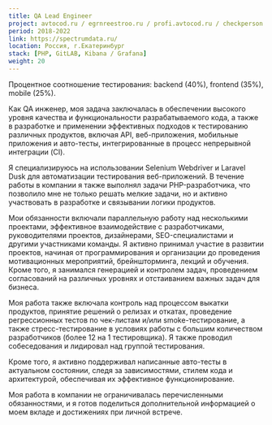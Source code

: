 ```yaml
---
title: QA Lead Engineer
project: avtocod.ru / egrnreestroo.ru / profi.avtocod.ru / checkperson.ru и пр.
period: 2018-2022
link: https://spectrumdata.ru/
location: Россия, г.Екатеринбург
stack: [PHP, GitLAB, Kibana / Grafana]
weight: 20
---
```


Процентное соотношение тестирования:
backend (40%), frontend (35%), mobile (25%).

Как QA инженер, моя задача заключалась в обеспечении высокого уровня качества и функциональности разрабатываемого кода, а также в разработке и применении эффективных подходов к тестированию различных продуктов, включая API, веб-приложения, мобильные приложения и авто-тесты, интегрированные в процесс непрерывной интеграции (CI).

Я специализируюсь на использовании Selenium Webdriver и Laravel Dusk для автоматизации тестирования веб-приложений. В течение работы в компании я также выполнял задачи PHP-разработчика, что позволило мне не только решать мелкие задачи, но и активно участвовать в разработке и связывании логики продуктов.

Мои обязанности включали параллельную работу над несколькими проектами, эффективное взаимодействие с разработчиками, руководителями проектов, дизайнерами, SEO-специалистами и другими участниками команды. Я активно принимал участие в развитии проектов, начиная от программирования и организации до проведения мотивационных мероприятий, брейншторминга, лекций и обучения. Кроме того, я занимался генерацией и контролем задач, проведением согласований на различных уровнях и отстаиванием важных задач для бизнеса.

Моя работа также включала контроль над процессом выкатки продуктов, принятие решений о релизах и откатах, проведение регрессионных тестов по чек-листам и/или smoke-тестирование, а также стресс-тестирование в условиях работы с большим количеством разработчиков (более 12 на 1 тестировщика). Я также проводил собеседования и лидировал над группой тестирования.

Кроме того, я активно поддерживал написанные авто-тесты в актуальном состоянии, следя за зависимостями, стилем кода и архитектурой, обеспечивая их эффективное функционирование.

Моя работа в компании не ограничивалась перечисленными обязанностями, и я готов поделиться дополнительной информацией о моем вкладе и достижениях при личной встрече.